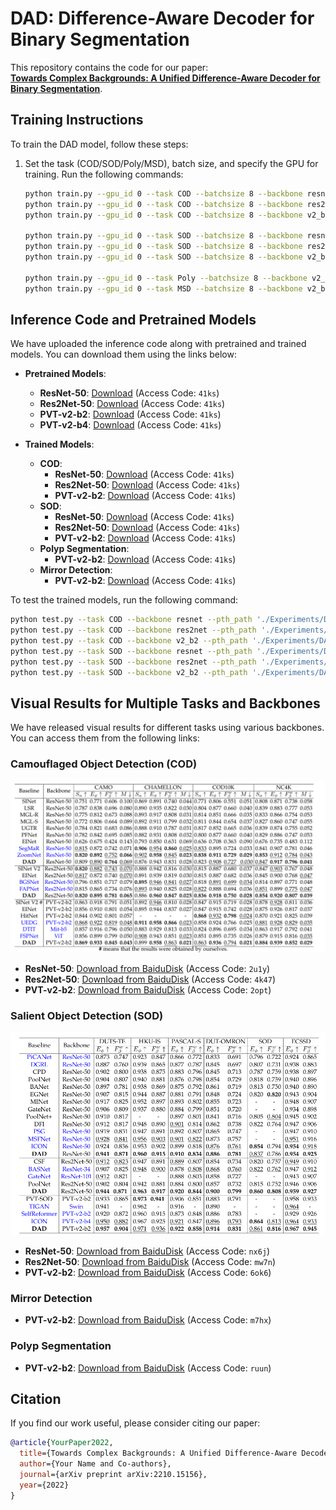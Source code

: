 
# DAD: Difference-Aware Decoder for Binary Segmentation

This repository contains the code for our paper:  
**[Towards Complex Backgrounds: A Unified Difference-Aware Decoder for Binary Segmentation](https://arxiv.org/abs/2210.15156)**.

## Training Instructions

To train the DAD model, follow these steps:

1. Set the task (COD/SOD/Poly/MSD), batch size, and specify the GPU for training. Run the following commands:

   ```bash
   python train.py --gpu_id 0 --task COD --batchsize 8 --backbone resnet
   python train.py --gpu_id 0 --task COD --batchsize 8 --backbone res2net
   python train.py --gpu_id 0 --task COD --batchsize 8 --backbone v2_b2

   python train.py --gpu_id 0 --task SOD --batchsize 8 --backbone resnet
   python train.py --gpu_id 0 --task SOD --batchsize 8 --backbone res2net
   python train.py --gpu_id 0 --task SOD --batchsize 8 --backbone v2_b2

   python train.py --gpu_id 0 --task Poly --batchsize 8 --backbone v2_b2
   python train.py --gpu_id 0 --task MSD --batchsize 8 --backbone v2_b2
   ```

## Inference Code and Pretrained Models

We have uploaded the inference code along with pretrained and trained models. You can download them using the links below:

- **Pretrained Models**:
  - **ResNet-50**: [Download](https://pan.baidu.com/s/1O0jn2RUzDCELLQm6X-HF2w?pwd=41ks) (Access Code: `41ks`)
  - **Res2Net-50**: [Download](https://pan.baidu.com/s/1O0jn2RUzDCELLQm6X-HF2w?pwd=41ks) (Access Code: `41ks`)
  - **PVT-v2-b2**: [Download](https://pan.baidu.com/s/1O0jn2RUzDCELLQm6X-HF2w?pwd=41ks) (Access Code: `41ks`)
  - **PVT-v2-b4**: [Download](https://pan.baidu.com/s/1O0jn2RUzDCELLQm6X-HF2w?pwd=41ks) (Access Code: `41ks`)

- **Trained Models**:
  - **COD**:
    - **ResNet-50**: [Download](https://pan.baidu.com/s/1O0jn2RUzDCELLQm6X-HF2w?pwd=41ks) (Access Code: `41ks`)
    - **Res2Net-50**: [Download](https://pan.baidu.com/s/1O0jn2RUzDCELLQm6X-HF2w?pwd=41ks) (Access Code: `41ks`)
    - **PVT-v2-b2**: [Download](https://pan.baidu.com/s/1O0jn2RUzDCELLQm6X-HF2w?pwd=41ks) (Access Code: `41ks`)
  - **SOD**:
    - **ResNet-50**: [Download](https://pan.baidu.com/s/1O0jn2RUzDCELLQm6X-HF2w?pwd=41ks) (Access Code: `41ks`)
    - **Res2Net-50**: [Download](https://pan.baidu.com/s/1O0jn2RUzDCELLQm6X-HF2w?pwd=41ks) (Access Code: `41ks`)
    - **PVT-v2-b2**: [Download](https://pan.baidu.com/s/1O0jn2RUzDCELLQm6X-HF2w?pwd=41ks) (Access Code: `41ks`)
  - **Polyp Segmentation**:
    - **PVT-v2-b2**: [Download](https://pan.baidu.com/s/1O0jn2RUzDCELLQm6X-HF2w?pwd=41ks) (Access Code: `41ks`)
  - **Mirror Detection**:
    - **PVT-v2-b2**: [Download](https://pan.baidu.com/s/1O0jn2RUzDCELLQm6X-HF2w?pwd=41ks) (Access Code: `41ks`)

To test the trained models, run the following command:

```bash
python test.py --task COD --backbone resnet --pth_path './Experiments/DAD/'
python test.py --task COD --backbone res2net --pth_path './Experiments/DAD/'
python test.py --task COD --backbone v2_b2 --pth_path './Experiments/DAD/'
python test.py --task SOD --backbone resnet --pth_path './Experiments/DAD/'
python test.py --task SOD --backbone res2net --pth_path './Experiments/DAD/'
python test.py --task SOD --backbone v2_b2 --pth_path './Experiments/DAD/'
```

## Visual Results for Multiple Tasks and Backbones

We have released visual results for different tasks using various backbones. You can access them from the following links:

### Camouflaged Object Detection (COD)

![COD](COD.png)

- **ResNet-50**: [Download from BaiduDisk](https://pan.baidu.com/s/1DUgW7xUpVgv0C4lKwNjPtg?pwd=2u1y) (Access Code: `2u1y`)
- **Res2Net-50**: [Download from BaiduDisk](https://pan.baidu.com/s/1HYrdFyp69Ql3GNvY8FRLuA?pwd=4k47) (Access Code: `4k47`)
- **PVT-v2-b2**: [Download from BaiduDisk](https://pan.baidu.com/s/1fITq29BIU6qT7BPKk8VdDw?pwd=2opt) (Access Code: `2opt`)

### Salient Object Detection (SOD)

![SOD](SOD.png)

- **ResNet-50**: [Download from BaiduDisk](https://pan.baidu.com/s/1McQ--BqJJk1EJFj1_ui2wQ?pwd=nx6j) (Access Code: `nx6j`)
- **Res2Net-50**: [Download from BaiduDisk](https://pan.baidu.com/s/18gSvey7ik4okQQ_hZcbQkQ?pwd=mw7n) (Access Code: `mw7n`)
- **PVT-v2-b2**: [Download from BaiduDisk](https://pan.baidu.com/s/1OjWFJ0V-8r_uGVwj2wSApA?pwd=6ok6) (Access Code: `6ok6`)

### Mirror Detection

- **PVT-v2-b2**: [Download from BaiduDisk](https://pan.baidu.com/s/18UY058BY0Ed3PzXcZRAuQw?pwd=m7hx) (Access Code: `m7hx`)

### Polyp Segmentation

- **PVT-v2-b2**: [Download from BaiduDisk](https://pan.baidu.com/s/1ZKFaPi7zUy8OrScfTnATeA?pwd=ruun) (Access Code: `ruun`)

## Citation

If you find our work useful, please consider citing our paper:

```bibtex
@article{YourPaper2022,
  title={Towards Complex Backgrounds: A Unified Difference-Aware Decoder for Binary Segmentation},
  author={Your Name and Co-authors},
  journal={arXiv preprint arXiv:2210.15156},
  year={2022}
}
```

